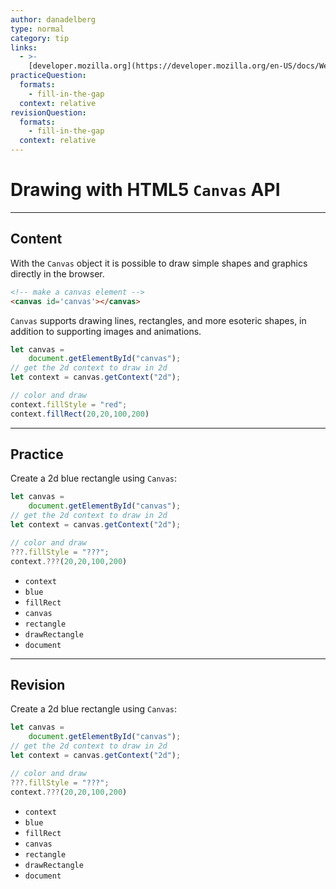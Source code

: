 ```yaml
---
author: danadelberg
type: normal
category: tip
links:
  - >-
    [developer.mozilla.org](https://developer.mozilla.org/en-US/docs/Web/API/Canvas_API/Tutorial){website}
practiceQuestion:
  formats:
    - fill-in-the-gap
  context: relative
revisionQuestion:
  formats:
    - fill-in-the-gap
  context: relative
---
```


# Drawing with HTML5 `Canvas` API


---

## Content

With the `Canvas` object it is possible to draw simple shapes and graphics directly in the browser.

```html
<!-- make a canvas element -->
<canvas id='canvas'></canvas>
```

`Canvas` supports drawing lines, rectangles, and more esoteric shapes, in addition to supporting images and animations.

```javascript
let canvas =
    document.getElementById("canvas");
// get the 2d context to draw in 2d
let context = canvas.getContext("2d");

// color and draw
context.fillStyle = "red";
context.fillRect(20,20,100,200)
```


---

## Practice

Create a 2d blue rectangle using `Canvas`:

```javascript
let canvas =
    document.getElementById("canvas");
// get the 2d context to draw in 2d
let context = canvas.getContext("2d");

// color and draw
???.fillStyle = "???";
context.???(20,20,100,200)
```

- `context`
- `blue`
- `fillRect`
- `canvas`
- `rectangle`
- `drawRectangle`
- `document`


---

## Revision

Create a 2d blue rectangle using `Canvas`:

```javascript
let canvas =
    document.getElementById("canvas");
// get the 2d context to draw in 2d
let context = canvas.getContext("2d");

// color and draw
???.fillStyle = "???";
context.???(20,20,100,200)
```

- `context`
- `blue`
- `fillRect`
- `canvas`
- `rectangle`
- `drawRectangle`
- `document`
 
